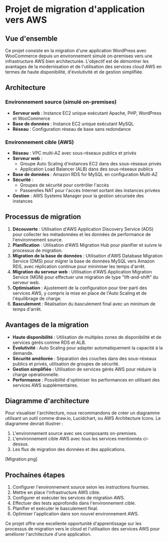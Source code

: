 # Projet de migration d'application vers AWS

## Vue d'ensemble

Ce projet consiste en la migration d'une application WordPress avec WooCommerce depuis un environnement simulé on-premises vers une infrastructure AWS bien architecturée. L'objectif est de démontrer les avantages de la modernisation et de l'utilisation des services cloud AWS en termes de haute disponibilité, d'évolutivité et de gestion simplifiée.

## Architecture

### Environnement source (simulé on-premises)

- **Serveur web** : Instance EC2 unique exécutant Apache, PHP, WordPress et WooCommerce
- **Base de données** : Instance EC2 unique exécutant MySQL
- **Réseau** : Configuration réseau de base sans redondance

### Environnement cible (AWS)

- **Réseau** : VPC multi-AZ avec sous-réseaux publics et privés
- **Serveur web** : 
  - Groupe Auto Scaling d'instances EC2 dans des sous-réseaux privés
  - Application Load Balancer (ALB) dans des sous-réseaux publics
- **Base de données** : Amazon RDS for MySQL en configuration Multi-AZ
- **Sécurité** : 
  - Groupes de sécurité pour contrôler l'accès
  - Passerelles NAT pour l'accès Internet sortant des instances privées
- **Gestion** : AWS Systems Manager pour la gestion sécurisée des instances

## Processus de migration

1. **Découverte** : Utilisation d'AWS Application Discovery Service (ADS) pour collecter les métadonnées et les données de performance de l'environnement source.
2. **Planification** : Utilisation d'AWS Migration Hub pour planifier et suivre le processus de migration.
3. **Migration de la base de données** : Utilisation d'AWS Database Migration Service (DMS) pour migrer la base de données MySQL vers Amazon RDS, avec réplication continue pour minimiser les temps d'arrêt.
4. **Migration du serveur web** : Utilisation d'AWS Application Migration Service (MGN) pour effectuer une migration de type "lift-and-shift" du serveur web.
5. **Optimisation** : Ajustement de la configuration pour tirer parti des services AWS, y compris la mise en place de l'Auto Scaling et de l'équilibrage de charge.
6. **Basculement** : Réalisation du basculement final avec un minimum de temps d'arrêt.

## Avantages de la migration

- **Haute disponibilité** : Utilisation de multiples zones de disponibilité et de services gérés comme RDS et ALB.
- **Évolutivité** : Auto Scaling pour adapter automatiquement la capacité à la demande.
- **Sécurité améliorée** : Séparation des couches dans des sous-réseaux publics et privés, utilisation de groupes de sécurité.
- **Gestion simplifiée** : Utilisation de services gérés AWS pour réduire la charge opérationnelle.
- **Performance** : Possibilité d'optimiser les performances en utilisant des services AWS supplémentaires.

## Diagramme d'architecture

Pour visualiser l'architecture, nous recommandons de créer un diagramme utilisant un outil comme draw.io, Lucidchart, ou AWS Architecture Icons. Le diagramme devrait illustrer :

1. L'environnement source avec ses composants on-premises.
2. L'environnement cible AWS avec tous les services mentionnés ci-dessus.
3. Les flux de migration des données et des applications.

[Migration.png]
## Prochaines étapes

1. Configurer l'environnement source selon les instructions fournies.
2. Mettre en place l'infrastructure AWS cible.
3. Configurer et exécuter les services de migration AWS.
4. Effectuer des tests approfondis dans l'environnement cible.
5. Planifier et exécuter le basculement final.
6. Optimiser l'application dans son nouvel environnement AWS.

Ce projet offre une excellente opportunité d'apprentissage sur les processus de migration vers le cloud et l'utilisation des services AWS pour améliorer l'architecture d'une application.
